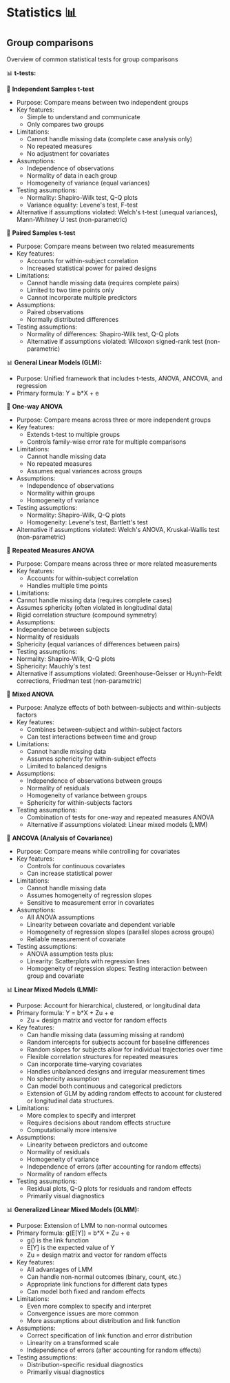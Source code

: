 # Statistics 📊

## Group comparisons
Overview of common statistical tests for group comparisons

📊 **t-tests:**

🔵 **Independent Samples t-test**
- Purpose: Compare means between two independent groups 
- Key features:  
  - Simple to understand and communicate 
  - Only compares two groups 
- Limitations:  
  - Cannot handle missing data (complete case analysis only) 
  - No repeated measures 
  - No adjustment for covariates 
- Assumptions:  
  - Independence of observations 
  - Normality of data in each group 
  - Homogeneity of variance (equal variances) 
- Testing assumptions:  
  - Normality: Shapiro-Wilk test, Q-Q plots 
  - Variance equality: Levene's test, F-test 
- Alternative if assumptions violated: Welch's t-test (unequal variances), Mann-Whitney U test (non-parametric) 
 
🔵 **Paired Samples t-test**
- Purpose: Compare means between two related measurements 
- Key features:  
  - Accounts for within-subject correlation 
  - Increased statistical power for paired designs 
- Limitations:  
  - Cannot handle missing data (requires complete pairs) 
  - Limited to two time points only 
  - Cannot incorporate multiple predictors 
- Assumptions:  
  - Paired observations 
  - Normally distributed differences 
- Testing assumptions:  
  - Normality of differences: Shapiro-Wilk test, Q-Q plots 
  - Alternative if assumptions violated: Wilcoxon signed-rank test (non-parametric) 

📊 **General Linear Models (GLM):**

- Purpose: Unified framework that includes t-tests, ANOVA, ANCOVA, and regression 
- Primary formula: Y = b*X + e 

🔵 **One-way ANOVA** 
- Purpose: Compare means across three or more independent groups 
- Key features:  
  - Extends t-test to multiple groups 
  - Controls family-wise error rate for multiple comparisons 
- Limitations:  
  - Cannot handle missing data 
  - No repeated measures 
  - Assumes equal variances across groups 
- Assumptions:  
  - Independence of observations 
  - Normality within groups 
  - Homogeneity of variance 
- Testing assumptions:  
  - Normality: Shapiro-Wilk, Q-Q plots 
  - Homogeneity: Levene's test, Bartlett's test 
- Alternative if assumptions violated: Welch's ANOVA, Kruskal-Wallis test (non-parametric) 

🔵 **Repeated Measures ANOVA** 
- Purpose: Compare means across three or more related measurements 
- Key features:  
  - Accounts for within-subject correlation 
  - Handles multiple time points 
- Limitations:  
- Cannot handle missing data (requires complete cases) 
- Assumes sphericity (often violated in longitudinal data) 
- Rigid correlation structure (compound symmetry) 
- Assumptions:  
- Independence between subjects 
- Normality of residuals 
- Sphericity (equal variances of differences between pairs) 
- Testing assumptions:  
- Normality: Shapiro-Wilk, Q-Q plots 
- Sphericity: Mauchly's test 
- Alternative if assumptions violated: Greenhouse-Geisser or Huynh-Feldt corrections, Friedman test (non-parametric) 

🔵 **Mixed ANOVA** 
- Purpose: Analyze effects of both between-subjects and within-subjects factors 
- Key features:  
  - Combines between-subject and within-subject factors 
  - Can test interactions between time and group  
- Limitations:  
  - Cannot handle missing data 
  - Assumes sphericity for within-subject effects 
  - Limited to balanced designs 
- Assumptions:  
  - Independence of observations between groups 
  - Normality of residuals 
  - Homogeneity of variance between groups 
  - Sphericity for within-subjects factors 
- Testing assumptions:  
  - Combination of tests for one-way and repeated measures ANOVA 
  - Alternative if assumptions violated: Linear mixed models (LMM) 

🔵 **ANCOVA (Analysis of Covariance)**
- Purpose: Compare means while controlling for covariates 
- Key features:  
  - Controls for continuous covariates 
  - Can increase statistical power 
- Limitations:  
  - Cannot handle missing data 
  - Assumes homogeneity of regression slopes 
  - Sensitive to measurement error in covariates 
- Assumptions:  
  - All ANOVA assumptions 
  - Linearity between covariate and dependent variable 
  - Homogeneity of regression slopes (parallel slopes across groups) 
  - Reliable measurement of covariate 
- Testing assumptions:  
  - ANOVA assumption tests plus: 
  - Linearity: Scatterplots with regression lines 
  - Homogeneity of regression slopes: Testing interaction between group and covariate 

📊 **Linear Mixed Models (LMM):** 

- Purpose: Account for hierarchical, clustered, or longitudinal data 
- Primary formula: Y = b*X + Zu + e 
  - Zu = design matrix and vector for random effects  
- Key features:  
  - Can handle missing data (assuming missing at random) 
  - Random intercepts for subjects account for baseline differences 
  - Random slopes for subjects allow for individual trajectories over time 
  - Flexible correlation structures for repeated measures 
  - Can incorporate time-varying covariates 
  - Handles unbalanced designs and irregular measurement times 
  - No sphericity assumption 
  - Can model both continuous and categorical predictors 
  - Extension of GLM by adding random effects to account for clustered or longitudinal data structures. 
- Limitations:  
  - More complex to specify and interpret 
  - Requires decisions about random effects structure 
  - Computationally more intensive 
- Assumptions:  
  - Linearity between predictors and outcome 
  - Normality of residuals 
  - Homogeneity of variance 
  - Independence of errors (after accounting for random effects) 
  - Normality of random effects 
- Testing assumptions:  
  - Residual plots, Q-Q plots for residuals and random effects 
  - Primarily visual diagnostics 

📊 **Generalized Linear Mixed Models (GLMM):**

- Purpose: Extension of LMM to non-normal outcomes 
- Primary formula: g(E[Y]) = b*X + Zu + e 
  - g() is the link function 
  - E[Y] is the expected value of Y 
  - Zu = design matrix and vector for random effects  
- Key features:  
  - All advantages of LMM 
  - Can handle non-normal outcomes (binary, count, etc.) 
  - Appropriate link functions for different data types 
  - Can model both fixed and random effects 
- Limitations:  
  - Even more complex to specify and interpret 
  - Convergence issues are more common 
  - More assumptions about distribution and link function 
- Assumptions:  
  - Correct specification of link function and error distribution 
  - Linearity on a transformed scale 
  - Independence of errors (after accounting for random effects) 
- Testing assumptions:  
  - Distribution-specific residual diagnostics 
  - Primarily visual diagnostics 
